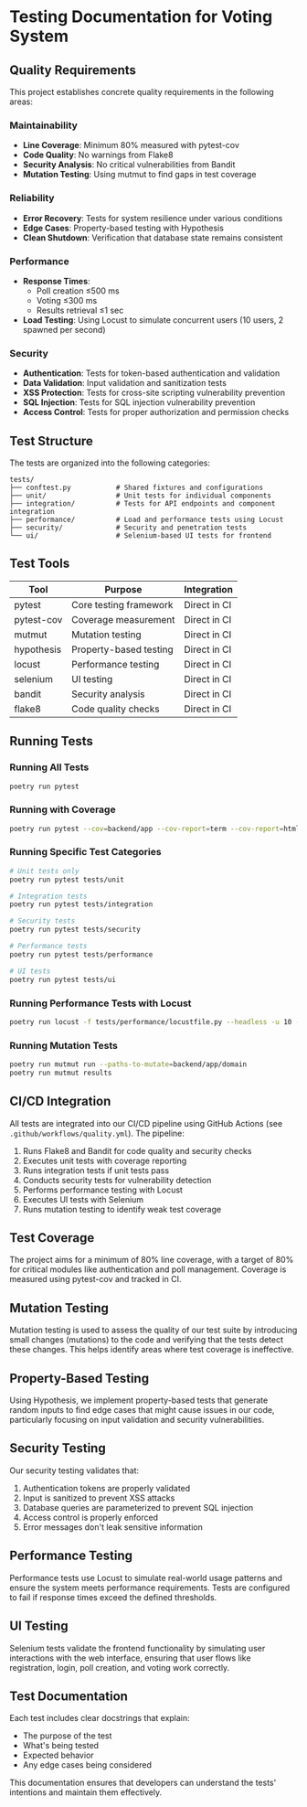 # Testing Documentation for Voting System

## Quality Requirements

This project establishes concrete quality requirements in the following areas:

### Maintainability
- **Line Coverage**: Minimum 80% measured with pytest-cov
- **Code Quality**: No warnings from Flake8
- **Security Analysis**: No critical vulnerabilities from Bandit
- **Mutation Testing**: Using mutmut to find gaps in test coverage

### Reliability
- **Error Recovery**: Tests for system resilience under various conditions
- **Edge Cases**: Property-based testing with Hypothesis
- **Clean Shutdown**: Verification that database state remains consistent

### Performance
- **Response Times**:
  - Poll creation ≤500 ms
  - Voting ≤300 ms
  - Results retrieval ≤1 sec
- **Load Testing**: Using Locust to simulate concurrent users (10 users, 2 spawned per second)

### Security
- **Authentication**: Tests for token-based authentication and validation
- **Data Validation**: Input validation and sanitization tests
- **XSS Protection**: Tests for cross-site scripting vulnerability prevention
- **SQL Injection**: Tests for SQL injection vulnerability prevention
- **Access Control**: Tests for proper authorization and permission checks

## Test Structure

The tests are organized into the following categories:

```
tests/
├── conftest.py           # Shared fixtures and configurations
├── unit/                 # Unit tests for individual components
├── integration/          # Tests for API endpoints and component integration
├── performance/          # Load and performance tests using Locust
├── security/             # Security and penetration tests
└── ui/                   # Selenium-based UI tests for frontend
```

## Test Tools

| Tool | Purpose | Integration |
|------|---------|------------|
| pytest | Core testing framework | Direct in CI |
| pytest-cov | Coverage measurement | Direct in CI |
| mutmut | Mutation testing | Direct in CI |
| hypothesis | Property-based testing | Direct in CI |
| locust | Performance testing | Direct in CI |
| selenium | UI testing | Direct in CI |
| bandit | Security analysis | Direct in CI |
| flake8 | Code quality checks | Direct in CI |

## Running Tests

### Running All Tests

```bash
poetry run pytest
```

### Running with Coverage

```bash
poetry run pytest --cov=backend/app --cov-report=term --cov-report=html
```

### Running Specific Test Categories

```bash
# Unit tests only
poetry run pytest tests/unit

# Integration tests
poetry run pytest tests/integration

# Security tests
poetry run pytest tests/security

# Performance tests
poetry run pytest tests/performance

# UI tests
poetry run pytest tests/ui
```

### Running Performance Tests with Locust

```bash
poetry run locust -f tests/performance/locustfile.py --headless -u 10 -r 2 --run-time 1m --host http://localhost:8000
```

### Running Mutation Tests

```bash
poetry run mutmut run --paths-to-mutate=backend/app/domain
poetry run mutmut results
```

## CI/CD Integration

All tests are integrated into our CI/CD pipeline using GitHub Actions (see `.github/workflows/quality.yml`). The pipeline:

1. Runs Flake8 and Bandit for code quality and security checks
2. Executes unit tests with coverage reporting
3. Runs integration tests if unit tests pass
4. Conducts security tests for vulnerability detection
5. Performs performance testing with Locust
6. Executes UI tests with Selenium
7. Runs mutation testing to identify weak test coverage

## Test Coverage

The project aims for a minimum of 80% line coverage, with a target of 80% for critical modules like authentication and poll management. Coverage is measured using pytest-cov and tracked in CI.

## Mutation Testing

Mutation testing is used to assess the quality of our test suite by introducing small changes (mutations) to the code and verifying that the tests detect these changes. This helps identify areas where test coverage is ineffective.

## Property-Based Testing

Using Hypothesis, we implement property-based tests that generate random inputs to find edge cases that might cause issues in our code, particularly focusing on input validation and security vulnerabilities.

## Security Testing

Our security testing validates that:

1. Authentication tokens are properly validated
2. Input is sanitized to prevent XSS attacks
3. Database queries are parameterized to prevent SQL injection
4. Access control is properly enforced
5. Error messages don't leak sensitive information

## Performance Testing

Performance tests use Locust to simulate real-world usage patterns and ensure the system meets performance requirements. Tests are configured to fail if response times exceed the defined thresholds.

## UI Testing

Selenium tests validate the frontend functionality by simulating user interactions with the web interface, ensuring that user flows like registration, login, poll creation, and voting work correctly.

## Test Documentation

Each test includes clear docstrings that explain:
- The purpose of the test
- What's being tested
- Expected behavior
- Any edge cases being considered

This documentation ensures that developers can understand the tests' intentions and maintain them effectively. 